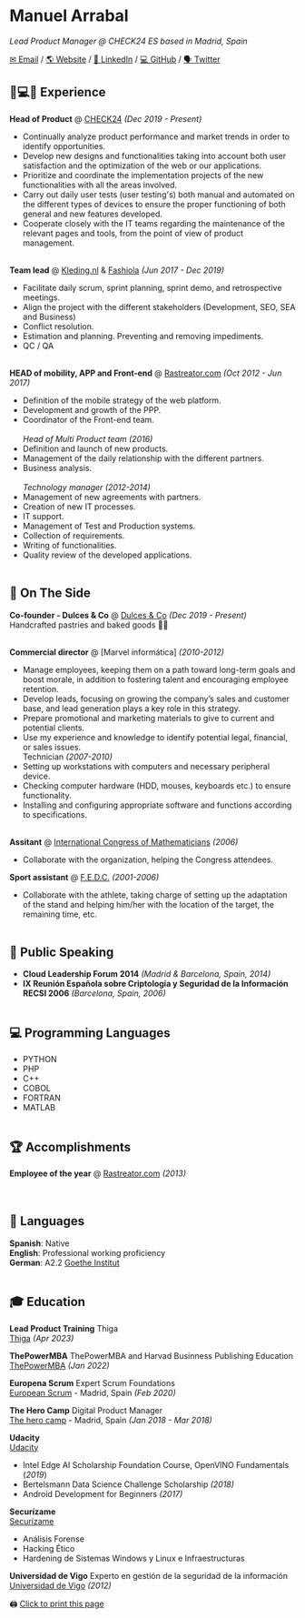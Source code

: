 # Manuel Arrabal

_Lead Product Manager @ CHECK24 ES based in Madrid, Spain_ <br>

[✉ Email](mailto:info@vinegla.com) / [🌎 Website](https://arrabal.vinegla.com/) / [💼 LinkedIn](https://www.linkedin.com/in/manuel-arrabal-vi%C3%B1egla/) / [💻 GitHub](https://github.com/manuel-arrabal) / [🗣 Twitter](https://twitter.com/manuel_arrabal)

## 💭💻🚀 Experience

**Head of Product** @ [CHECK24](https://www.check24.es/) _(Dec 2019 - Present)_ <br>
- Continually analyze product performance and market trends in order to identify opportunities.
- Develop new designs and functionalities taking into account both user satisfaction and the optimization of the web or our applications.
- Prioritize and coordinate the implementation projects of the new functionalities with all the areas involved.
- Carry out daily user tests (user testing's) both manual and automated on the different types of devices to ensure the proper functioning of both general and new features developed.
- Cooperate closely with the IT teams regarding the maintenance of the relevant pages and tools, from the point of view of product management.
<br><br>

**Team lead** @ [Kleding.nl](https://www.kleding.nl/) & [Fashiola](https://www.fashiola.com/) _(Jun 2017 - Dec 2019)_ <br>
- Facilitate daily scrum, sprint planning, sprint demo, and retrospective meetings.
- Align the project with the different stakeholders (Development, SEO, SEA and Business)
- Conflict resolution.
- Estimation and planning. Preventing and removing impediments.
- QC / QA
<br><br>

**HEAD of mobility, APP and Front-end** @ [Rastreator.com](https://www.rastreator.com/) _(Oct 2012 - Jun 2017)_ <br>
- Definition of the mobile strategy of the web platform.
- Development and growth of the PPP.
- Coordinator of the Front-end team.<br>  
_Head of Multi Product team (2016)_                 
- Definition and launch of new products.
- Management of the daily relationship with the different partners.
- Business analysis.<br>  
_Technology manager (2012-2014)_   
- Management of new agreements with partners.
- Creation of new IT processes.                                         
- IT support.
- Management of Test and Production systems.                                    
- Collection of requirements.
- Writing of functionalities.
- Quality review of the developed applications.
<br><br>
    
## 📌 On The Side

**Co-founder - Dulces & Co** @ [Dulces & Co](https://www.facebook.com/dulcesandco/) _(Dec 2019 - Present)_<br>
Handcrafted pastries and baked goods 🍰🍪
  <br><br>
  
**Commercial director** @ [Marvel informática] _(2010-2012)_
- Manage employees, keeping them on a path toward long-term goals and boost morale, in addition to fostering talent and encouraging employee retention.
- Develop leads, focusing on growing the company’s sales and customer base, and lead generation plays a key role in this strategy.
- Prepare promotional and marketing materials to give to current and potential clients.
- Use my experience and knowledge to identify potential legal, financial, or sales issues.<br>
Technician _(2007-2010)_
- Setting up workstations with computers and necessary peripheral device.
- Checking computer hardware (HDD, mouses, keyboards etc.) to ensure functionality.
- Installing and configuring appropriate software and functions according to specifications.
<br><br>

**Assitant** @ [International Congress of Mathematicians](https://www.mathunion.org/fileadmin/IMU/ICM2006/offline/icm2006.mathunion.org/index.html) _(2006)_ 
- Collaborate with the organization, helping the Congress attendees.

**Sport assistant** @ [F.E.D.C.](https://www.fedc.es/) _(2001-2006)_
- Collaborate with the athlete, taking charge of setting up the adaptation of the stand and helping him/her with the location of the target, the remaining time, etc. 
   <br><br>

## 🎤 Public Speaking
- **Cloud Leadership Forum 2014** _(Madrid & Barcelona, Spain, 2014)_
- **IX Reunión Española sobre Criptología y Seguridad de la Información RECSI 2006** _(Barcelona, Spain, 2006)_
<br><br>

## 💻 Programming Languages
- PYTHON
- PHP
- C++
- COBOL
- FORTRAN
- MATLAB
<br><br>
  
## 🏆 Accomplishments
**Employee of the year** @ [Rastreator.com](https://www.rastreator.com/) _(2013)_ <br>
<br><br>

## 💬 Languages
**Spanish**: Native <br>
**English**: Professional working proficiency  <br>
**German**: A2.2 [Goethe Institut](https://www.goethe.de/ins/es/es/sta/mad.html)
<br><br>

## 🎓 Education
**Lead Product Training** Thiga <br>
[Thiga](https://www.thiga.co/) _(Apr 2023)_ <br>

**ThePowerMBA** ThePowerMBA and Harvad Businness Publishing Education <br>
[ThePowerMBA](https://www.thepowermba.com/es/) _(Jan 2022)_ <br>

**Europena Scrum** Expert Scrum Foundations <br>
[European Scrum](https://www.europeanscrum.org/index.html) - Madrid, Spain _(Feb 2020)_ <br>

**The Hero Camp** Digital Product Manager <br>
[The hero camp](https://theherocamp.com/) - Madrid, Spain _(Jan 2018 - Mar 2018)_ <br>

**Udacity** <br>
[Udacity](https://www.udacity.com/)
- Intel Edge AI Scholarship Foundation Course, OpenVINO Fundamentals (_2019_)
- Bertelsmann Data Science Challenge Scholarship _(2018)_
- Android Development for Beginners _(2017)_

**Securízame** <br>
[Securízame](https://www.securizame.com/)
- Análisis Forense 
- Hacking Ético
- Hardening de Sistemas Windows y Linux e Infraestructuras <br>

**Universidad de Vigo** Experto en gestión de la seguridad de la información <br>
[Universidad de Vigo](https://www.uvigo.gal/) _(2012)_ <br>


🖨 <a href="#" onclick="window.print();return false;" title="Click to print this page">Click to print this page</a>
